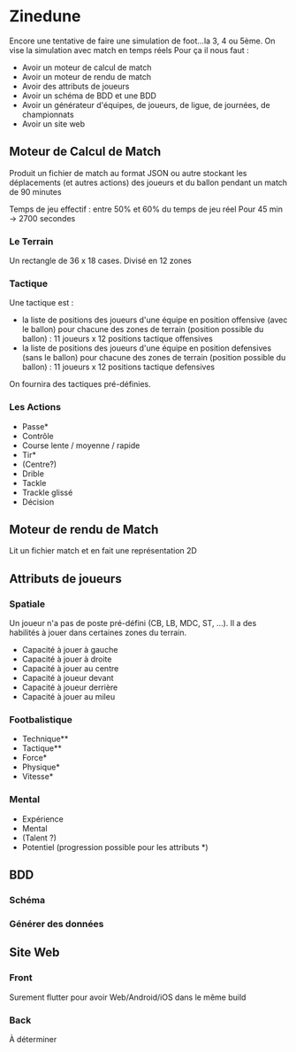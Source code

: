 # Zinedune

Encore une tentative de faire une simulation de foot...la 3, 4 ou 5ème.
On vise la simulation avec match en temps réels
Pour ça il nous faut :
+ Avoir un moteur de calcul de match
+ Avoir un moteur de rendu de match
+ Avoir des attributs de joueurs
+ Avoir un schéma de BDD et une BDD
+ Avoir un générateur d'équipes, de joueurs, de ligue, de journées, de championnats
+ Avoir un site web

## Moteur de Calcul de Match

Produit un fichier de match au format JSON ou autre stockant les déplacements (et autres actions) des joueurs et du ballon pendant un match de 90 minutes

Temps de jeu effectif : entre 50% et 60% du temps de jeu réel
Pour 45 min -> 2700 secondes

### Le Terrain

Un rectangle de 36 x 18 cases.
Divisé en 12 zones

### Tactique

Une tactique est :

+ la liste de positions des joueurs d'une équipe en position offensive (avec le ballon) pour chacune des zones de terrain (position possible du ballon) : 11 joueurs x 12 positions tactique offensives
+ la liste de positions des joueurs d'une équipe en position defensives (sans le ballon) pour chacune des zones de terrain (position possible du ballon) : 11 joueurs x 12 positions tactique defensives

On fournira des tactiques pré-définies.

### Les Actions

+ Passe*
+ Contrôle
+ Course lente / moyenne / rapide
+ Tir*
+ (Centre?)
+ Drible
+ Tackle
+ Trackle glissé
+ Décision

## Moteur de rendu de Match

Lit un fichier match et en fait une représentation 2D

## Attributs de joueurs

### Spatiale

Un joueur n'a pas de poste pré-défini (CB, LB, MDC, ST, ...). Il a des habilités à jouer dans certaines zones du terrain.

+ Capacité à jouer à gauche
+ Capacité à jouer à droite
+ Capacité à jouer au centre
+ Capacité à joueur devant
+ Capacité à joueur derrière
+ Capacité à jouer au mileu

### Footbalistique

+ Technique**
+ Tactique**
+ Force*
+ Physique*
+ Vitesse*

### Mental

+ Expérience
+ Mental
+ (Talent ?)
+ Potentiel (progression possible pour les attributs *)

## BDD

### Schéma

### Générer des données

## Site Web

### Front

Surement flutter pour avoir Web/Android/iOS dans le même build

### Back

À déterminer
